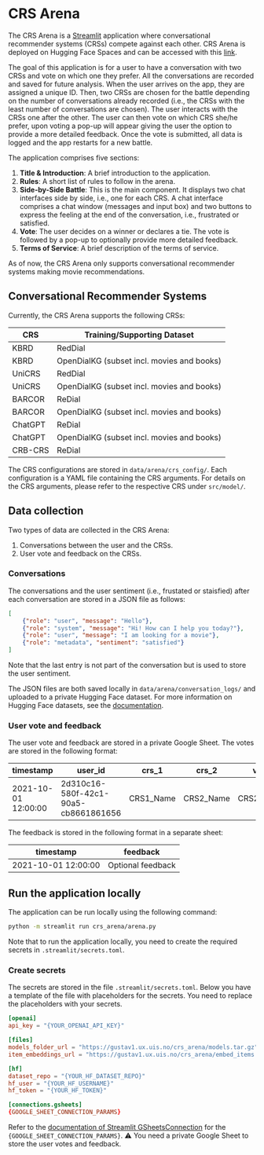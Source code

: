 # CRS Arena

The CRS Arena is a [Streamlit](https://streamlit.io) application where conversational recommender systems (CRSs) compete against each other. CRS Arena is deployed on Hugging Face Spaces and can be accessed with this [link](https://huggingface.co/spaces/iai-group/CRSArena).

The goal of this application is for a user to have a conversation with two CRSs and vote on which one they prefer. All the conversations are recorded and saved for future analysis. When the user arrives on the app, they are assigned a unique ID. Then, two CRSs are chosen for the battle depending on the number of conversations already recorded (i.e., the CRSs with the least number of conversations are chosen). The user interacts with the CRSs one after the other. The user can then vote on which CRS she/he prefer, upon voting a pop-up will appear giving the user the option to provide a more detailed feedback. Once the vote is submitted, all data is logged and the app restarts for a new battle.

The application comprises five sections:

1. **Title & Introduction**: A brief introduction to the application.
2. **Rules**: A short list of rules to follow in the arena.
3. **Side-by-Side Battle**: This is the main component. It displays two chat interfaces side by side, i.e., one for each CRS. A chat interface comprises a chat window (messages and input box) and two buttons to express the feeling at the end of the conversation, i.e., frustrated or satisfied.
4. **Vote**: The user decides on a winner or declares a tie. The vote is followed by a pop-up to optionally provide more detailed feedback.
5. **Terms of Service**: A brief description of the terms of service.

As of now, the CRS Arena only supports conversational recommender systems making movie recommendations.

## Conversational Recommender Systems

Currently, the CRS Arena supports the following CRSs:

| CRS | Training/Supporting Dataset |
| --- | --------------------------- |
| KBRD | RedDial |
| KBRD | OpenDialKG (subset incl. movies and books) |
| UniCRS | RedDial |
| UniCRS | OpenDialKG (subset incl. movies and books) |
| BARCOR | ReDial |
| BARCOR | OpenDialKG (subset incl. movies and books) |
| ChatGPT | ReDial |
| ChatGPT | OpenDialKG (subset incl. movies and books) |
| CRB-CRS | ReDial |

The CRS configurations are stored in `data/arena/crs_config/`. Each configuration is a YAML file containing the CRS arguments. For details on the CRS arguments, please refer to the respective CRS under `src/model/`.

## Data collection

Two types of data are collected in the CRS Arena:

1. Conversations between the user and the CRSs.
2. User vote and feedback on the CRSs.

### Conversations

The conversations and the user sentiment (i.e., frustated or staisfied) after each conversation are stored in a JSON file as follows:

```json
[
    {"role": "user", "message": "Hello"},
    {"role": "system", "message": "Hi! How can I help you today?"},
    {"role": "user", "message": "I am looking for a movie"},
    {"role": "metadata", "sentiment": "satisfied"}
]
```

Note that the last entry is not part of the conversation but is used to store the user sentiment.

The JSON files are both saved locally in `data/arena/conversation_logs/` and uploaded to a private Hugging Face dataset. For more information on Hugging Face datasets, see the [documentation](https://huggingface.co/docs/datasets/).

### User vote and feedback

The user vote and feedback are stored in a private Google Sheet. The votes are stored in the following format:

| timestamp | user_id | crs_1 | crs_2 | vote |
|-----------|---------|-------|-------|------|
| 2021-10-01 12:00:00 | 2d310c16-580f-42c1-90a5-cb8661861656 | CRS1_Name | CRS2_Name | CRS2_Name |

The feedback is stored in the following format in a separate sheet:

|timestamp | feedback |
|----------|----------|
| 2021-10-01 12:00:00 | Optional feedback |

## Run the application locally

The application can be run locally using the following command:

```bash
python -m streamlit run crs_arena/arena.py
```

Note that to run the application locally, you need to create the required secrets in `.streamlit/secrets.toml`.

### Create secrets

The secrets are stored in the file `.streamlit/secrets.toml`. Below you have a template of the file with placeholders for the secrets. You need to replace the placeholders with your secrets.

```toml
[openai]
api_key = "{YOUR_OPENAI_API_KEY}"

[files]
models_folder_url = "https://gustav1.ux.uis.no/crs_arena/models.tar.gz"
item_embeddings_url = "https://gustav1.ux.uis.no/crs_arena/embed_items.tar.bz2"

[hf]
dataset_repo = "{YOUR_HF_DATASET_REPO}"
hf_user = "{YOUR_HF_USERNAME}"
hf_token = "{YOUR_HF_TOKEN}"

[connections.gsheets]
{GOOGLE_SHEET_CONNECTION_PARAMS}
```

Refer to the [documentation of Streamlit GSheetsConnection](https://github.com/streamlit/gsheets-connection) for the `{GOOGLE_SHEET_CONNECTION_PARAMS}`. :warning: You need a private Google Sheet to store the user votes and feedback.
